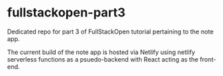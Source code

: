 # fullstackopen-part3

Dedicated repo for part 3 of FullStackOpen tutorial pertaining to the note app.

The current build of the note app is hosted via Netlify using netlify serverless functions as a psuedo-backend with React acting as the front-end.
